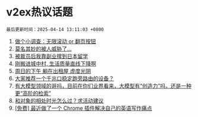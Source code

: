 # v2ex热议话题

`最后更新时间：2025-04-14 13:11:03 +0800`

1. [做个小调查：无限滚动 or 翻页按钮](https://www.v2ex.com/t/1125134)
1. [莫名其妙的被人威胁了...](https://www.v2ex.com/t/1125087)
1. [被裁员后我靠副业撑到日本留学](https://www.v2ex.com/t/1125200)
1. [刚搬进城中村, 生活质量直线下降啊](https://www.v2ex.com/t/1125202)
1. [周日的下午 躺在出租屋 虚度光阴](https://www.v2ex.com/t/1125108)
1. [大家推荐一个千兆口稳定跑旁路由的设备？](https://www.v2ex.com/t/1125198)
1. [有大模型领域的哥吗，目前在你们业界看来，大模型有“创造力”吗，还是一种更“高阶的检索”](https://www.v2ex.com/t/1125197)
1. [和对象的相处时光怎么过？求活动建议](https://www.v2ex.com/t/1125137)
1. [[免费] 最近做了一个 Chrome 插件解决自己的英语写作痛点](https://www.v2ex.com/t/1125210)

